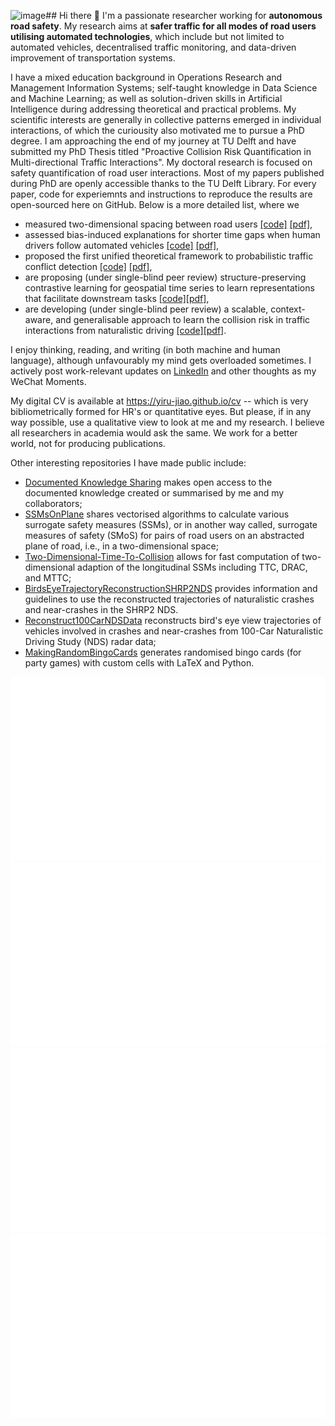 <img width="1327" height="77" alt="image" src="https://github.com/user-attachments/assets/8c41ced6-6f13-4734-8e2e-5b495a44ea6c" />## Hi there 👋
I'm a passionate researcher working for **autonomous road safety**. My research aims at **safer traffic for all modes of road users utilising automated technologies**, which include but not limited to automated vehicles, decentralised traffic monitoring, and data-driven improvement of transportation systems.

I have a mixed education background in Operations Research and Management Information Systems; self-taught knowledge in Data Science and Machine Learning; as well as solution-driven skills in Artificial Intelligence during addressing theoretical and practical problems. My scientific interests are generally in collective patterns emerged in individual interactions, of which the curiousity also motivated me to pursue a PhD degree. I am approaching the end of my journey at TU Delft and have submitted my PhD Thesis titled "Proactive Collision Risk Quantification in Multi-directional Traffic Interactions". My doctoral research is focused on safety quantification of road user interactions. Most of my papers published during PhD are openly accessible thanks to the TU Delft Library. For every paper, code for experiemnts and instructions to reproduce the results are open-sourced here on GitHub. Below is a more detailed list, where we
- measured two-dimensional spacing between road users [\[code\]](https://github.com/Yiru-Jiao/DriverSpaceInference) [\[pdf\]](https://github.com/Yiru-Jiao/DocumentedKnowledgeSharing/blob/main/First-authoredPublications/2023-08%20Inferring%20vehicle%20spacing%20in%20urban%20traffic%20from%20trajectory%20data.pdf),
- assessed bias-induced explanations for shorter time gaps when human drivers follow automated vehicles [\[code\]](https://github.com/Yiru-Jiao/Explaining-headway-reduction-of-HVs-following-AVs) [\[pdf\]](https://github.com/Yiru-Jiao/DocumentedKnowledgeSharing/blob/main/First-authoredPublications/2024-06%20Beyond%20behavioural%20change%20Investigating%20alternative%20explanations.pdf),
- proposed the first unified theoretical framework to probabilistic traffic conflict detection [\[code\]](https://github.com/Yiru-Jiao/UnifiedConflictDetection) [\[pdf\]](https://github.com/Yiru-Jiao/DocumentedKnowledgeSharing/blob/main/First-authoredPublications/2024-12%20Unified%20probabilistic%20approach%20to%20traffic%20conflict%20detection.pdf),
- are proposing (under single-blind peer review) structure-preserving contrastive learning for geospatial time series to learn representations that facilitate downstream tasks [\[code\]](https://github.com/Yiru-Jiao/spclt)[\[pdf\]](https://arxiv.org/abs/2502.06380),
- are developing (under single-blind peer review) a scalable, context-aware, and generalisable approach to learn the collision risk in traffic interactions from naturalistic driving [\[code\]](https://github.com/Yiru-Jiao/GSSM)[\[pdf\]](https://arxiv.org/abs/2505.13556).

I enjoy thinking, reading, and writing (in both machine and human language), although unfavourably my mind gets overloaded sometimes. I actively post work-relevant updates on [LinkedIn](https://www.linkedin.com/in/yiru-%E8%89%BA%E8%8C%B9-jiao-%E7%84%A6-697620ba/) and other thoughts as my WeChat Moments. 

My digital CV is available at https://yiru-jiao.github.io/cv -- which is very bibliometrically formed for HR's or quantitative eyes. But please, if in any way possible, use a qualitative view to look at me and my research. I believe all researchers in academia would ask the same. We work for a better world, not for producing publications.

Other interesting repositories I have made public include:
- [Documented Knowledge Sharing](https://github.com/Yiru-Jiao/DocumentedKnowledgeSharing) makes open access to the documented knowledge created or summarised by me and my collaborators;
- [SSMsOnPlane](https://github.com/Yiru-Jiao/SSMsOnPlane) shares vectorised algorithms to calculate various surrogate safety measures (SSMs), or in another way called, surrogate measures of safety (SMoS) for pairs of road users on an abstracted plane of road, i.e., in a two-dimensional space;
- [Two-Dimensional-Time-To-Collision](https://github.com/Yiru-Jiao/Two-Dimensional-Time-To-Collision) allows for fast computation of two-dimensional adaption of the longitudinal SSMs including TTC, DRAC, and MTTC;
- [BirdsEyeTrajectoryReconstructionSHRP2NDS](https://github.com/Yiru-Jiao/BirdsEyeTrajectoryReconstructionSHRP2NDS) provides information and guidelines to use the reconstructed trajectories of naturalistic crashes and near-crashes in the SHRP2 NDS.
- [Reconstruct100CarNDSData](https://github.com/Yiru-Jiao/Reconstruct100CarNDSData) reconstructs bird's eye view trajectories of vehicles involved in crashes and near-crashes from 100-Car Naturalistic Driving Study (NDS) radar data;
- [MakingRandomBingoCards](https://github.com/Yiru-Jiao/MakingRandomBingoCards) generates randomised bingo cards (for party games) with custom cells with LaTeX and Python.

<div align="center">

![](https://raw.githubusercontent.com/yiru-jiao/github-stats/master/generated/languages.svg#gh-dark-mode-only)
![](https://raw.githubusercontent.com/yiru-jiao/github-stats/master/generated/languages.svg#gh-light-mode-only)
![](https://raw.githubusercontent.com/yiru-jiao/github-stats/master/generated/overview.svg#gh-dark-mode-only)
![](https://raw.githubusercontent.com/yiru-jiao/github-stats/master/generated/overview.svg#gh-light-mode-only)



<!--
**Yiru-Jiao/yiru-jiao** is a ✨ _special_ ✨ repository because its `README.md` (this file) appears on your GitHub profile.

Here are some ideas to get you started:

- 🔭 I’m currently working on ...
- 🌱 I’m currently learning ...
- 👯 I’m looking to collaborate on ...
- 🤔 I’m looking for help with ...
- 💬 Ask me about ...
- 📫 How to reach me: ...
- 😄 Pronouns: ...
- ⚡ Fun fact: ...
-->



